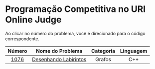 # Programação Competitiva no URI Online Judge

Ao clicar no número do problema, você é direcionado para o código correspondente.

Número | Nome do Problema | Categoria | Linguagem
|     :---:      |     :---:      |     :---:      |     :---:      |  
<a href="https://github.com/CaioDallaqua/Programacao_Competitiva_URI/blob/master/Grafos/1076.cpp" target="_blank">1076</a> | <a href="https://www.urionlinejudge.com.br/judge/pt/problems/view/1076" target="_blank">Desenhando Labirintos</a> | Grafos | C++


